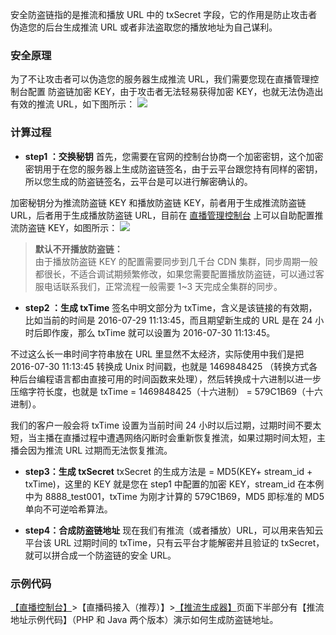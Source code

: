 安全防盗链指的是推流和播放 URL 中的 txSecret 字段，它的作用是防止攻击者伪造您的后台生成推流 URL 或者非法盗取您的播放地址为自己谋利。

### 安全原理
为了不让攻击者可以伪造您的服务器生成推流 URL，我们需要您现在直播管理控制台配置 防盗链加密 KEY，由于攻击者无法轻易获得加密 KEY，也就无法伪造出有效的推流 URL，如下图所示：
![](http://imgcache.tcecqpoc.fsphere.cn/image/mccdn.qcloud.com/static/img/4ea1512fd335f68f30cca0a01e902966/image.png)

### 计算过程
- **step1 ：交换秘钥**
首先，您需要在官网的控制台协商一个加密密钥，这个加密密钥用于在您的服务器上生成防盗链签名，由于云平台跟您持有同样的密钥，所以您生成的防盗链签名，云平台是可以进行解密确认的。

 加密秘钥分为推流防盗链 KEY 和播放防盗链 KEY，前者用于生成推流防盗链 URL，后者用于生成播放防盗链 URL，目前在 [直播管理控制台](http://console.tce.fsphere.cn/live) 上可以自助配置推流防盗链 KEY，如图所示：
![](http://imgcache.tcecqpoc.fsphere.cn/image/mc.qcloudimg.com/static/img/b3b4641c0af4f9f5c17921cfe8320a01/image.png)
 >  **默认不开播放防盗链：**   
 > 由于播放防盗链 KEY 的配置需要同步到几千台 CDN 集群，同步周期一般都很长，不适合调试期频繁修改，如果您需要配置播放防盗链，可以通过客服电话联系我们，正常流程一般需要 1~3 天完成全集群的同步。

- **step2 ：生成 txTime**
签名中明文部分为 txTime，含义是该链接的有效期，比如当前的时间是 2016-07-29 11:13:45，而且期望新生成的 URL 是在 24 小时后即作废，那么 txTime 就可以设置为 2016-07-30 11:13:45。

 不过这么长一串时间字符串放在 URL 里显然不太经济，实际使用中我们是把 2016-07-30 11:13:45 转换成 Unix 时间戳，也就是 1469848425 （转换方式各种后台编程语言都由直接可用的时间函数来处理），然后转换成十六进制以进一步压缩字符长度，也就是 txTime = 1469848425（十六进制） = 579C1B69（十六进制）。
 
 我们的客户一般会将 txTime 设置为当前时间 24 小时以后过期，过期时间不要太短，当主播在直播过程中遭遇网络闪断时会重新恢复推流，如果过期时间太短，主播会因为推流 URL 过期而无法恢复推流。

- **step3：生成 txSecret**
txSecret 的生成方法是 = MD5(KEY+ stream_id + txTime)，这里的 KEY 就是您在 step1 中配置的加密 KEY，stream_id 在本例中为 8888_test001，txTime 为刚才计算的 579C1B69，MD5 即标准的 MD5 单向不可逆哈希算法。

- **step4：合成防盗链地址**
  现在我们有推流（或者播放）URL，可以用来告知云平台该 URL 过期时间的 txTime，只有云平台才能解密并且验证的 txSecret，就可以拼合成一个防盗链的安全 URL。
	
### 示例代码
[【直播控制台】](http://console.tce.fsphere.cn/)>【直播码接入（推荐）】>[【推流生成器】](http://console.tce.fsphere.cn/live/livecodemanage)页面下半部分有【推流地址示例代码】（PHP 和 Java 两个版本）演示如何生成防盗链地址。
